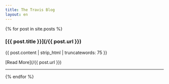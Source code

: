```yaml
---
title: The Travis Blog
layout: en
---
```


{% for post in site.posts %}
### [{{ post.title }}](/{{ post.url }})

{{ post.content | strip_html | truncatewords: 75 }}

[Read More](/{{ post.url }})

---
{% endfor %}
